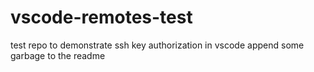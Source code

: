 # vscode-remotes-test
test repo to demonstrate ssh key authorization in vscode
append some garbage to the readme
